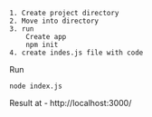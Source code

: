 

    1. Create project directory
    2. Move into directory
    3. run
        Create app      
        npm init
    4. create indes.js file with code

Run 

    node index.js

Result at - http://localhost:3000/